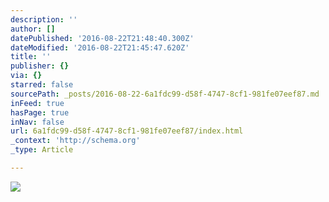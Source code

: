 ```yaml
---
description: ''
author: []
datePublished: '2016-08-22T21:48:40.300Z'
dateModified: '2016-08-22T21:45:47.620Z'
title: ''
publisher: {}
via: {}
starred: false
sourcePath: _posts/2016-08-22-6a1fdc99-d58f-4747-8cf1-981fe07eef87.md
inFeed: true
hasPage: true
inNav: false
url: 6a1fdc99-d58f-4747-8cf1-981fe07eef87/index.html
_context: 'http://schema.org'
_type: Article

---
```

![](https://the-grid-user-content.s3-us-west-2.amazonaws.com/448badc7-f038-43b2-990d-debd4d86702f.jpg)